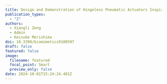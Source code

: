 ```yaml
---
title: Design and Demonstration of Hingeless Pneumatic Actuators Inspired by Plants
publication_types:
  - "2"
authors:
  - Xiangli Zeng
  - Admin
  - Keisuke Morishima
doi: 10.3390/biomimetics9100597
draft: false
featured: false
image:
  filename: featured
  focal_point: Smart
  preview_only: false
date: 2024-10-01T15:24:24.481Z
---
```

